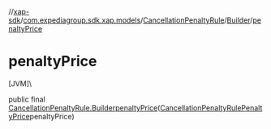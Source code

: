 //[xap-sdk](../../../../index.md)/[com.expediagroup.sdk.xap.models](../../index.md)/[CancellationPenaltyRule](../index.md)/[Builder](index.md)/[penaltyPrice](penalty-price.md)

# penaltyPrice

[JVM]\

public final [CancellationPenaltyRule.Builder](index.md)[penaltyPrice](penalty-price.md)([CancellationPenaltyRulePenaltyPrice](../../-cancellation-penalty-rule-penalty-price/index.md)penaltyPrice)
